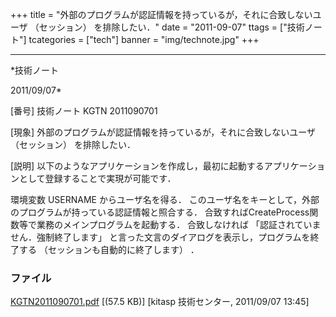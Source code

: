 ﻿+++
title = "外部のプログラムが認証情報を持っているが，それに合致しないユーザ （セッション） を排除したい．"
date = "2011-09-07"
ttags = ["技術ノート"]
tcategories = ["tech"]
banner = "img/technote.jpg"
+++

-----------------------------------------------------------------------------------------------------------------------------

*技術ノート

2011/09/07*


[番号]
技術ノート KGTN 2011090701

[現象]
外部のプログラムが認証情報を持っているが，それに合致しないユーザ
（セッション） を排除したい．

[説明]
以下のようなアプリケーションを作成し，最初に起動するアプリケーションとして登録することで実現が可能です．

環境変数 USERNAME からユーザ名を得る．
このユーザ名をキーとして，外部のプログラムが持っている認証情報と照合する．
合致すればCreateProcess関数等で業務のメインプログラムを起動する．
合致しなければ 「認証されていません．強制終了します」
と言った文言のダイアログを表示し，プログラムを終了する
（セッションも自動的に終了します） ．


### ファイル

 
 


[KGTN2011090701.pdf](http://techreport.kitasp.net/attachments/download/625/KGTN2011090701.pdf)
 [(57.5 KB)] [kitasp 技術センター, 2011/09/07
13:45]


 


 

